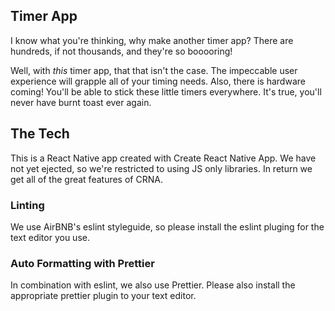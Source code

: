 ## Timer App

I know what you're thinking, why make another timer app? There are hundreds, if not thousands, and they're so booooring!

Well, with *this* timer app, that that isn't the case. The impeccable user experience will grapple all of your timing needs. Also, there is hardware coming! You'll be able to stick these little timers everywhere. It's true, you'll never have burnt toast ever again.

## The Tech

This is a React Native app created with Create React Native App. We have not yet ejected, so we're restricted to using JS only libraries. In return we get all of the great features of CRNA.

### Linting

We use AirBNB's eslint styleguide, so please install the eslint pluging for the text editor you use.

### Auto Formatting with Prettier

In combination with eslint, we also use Prettier. Please also install the appropriate prettier plugin to your text editor.
